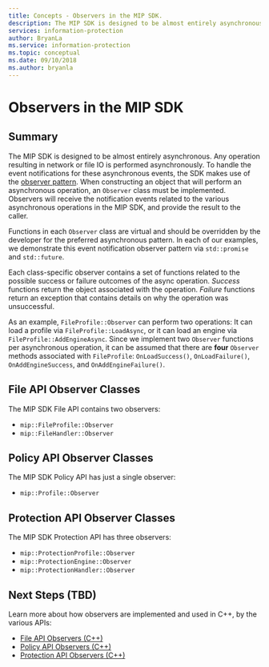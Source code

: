 ```yaml
---
title: Concepts - Observers in the MIP SDK.
description: The MIP SDK is designed to be almost entirely asynchronous. This article will help you understand how Observers are implemented and used for asynchronicity.
services: information-protection
author: BryanLa
ms.service: information-protection
ms.topic: conceptual
ms.date: 09/10/2018
ms.author: bryanla
---
```

# Observers in the MIP SDK

## Summary

The MIP SDK is designed to be almost entirely asynchronous. Any operation resulting in network or file IO is performed asynchronously. To handle the event notifications for these asynchronous events, the SDK makes use of the [observer pattern](https://wikipedia.org/wiki/Observer_pattern). When constructing an object that will perform an asynchronous operation, an `Observer` class must be implemented. Observers will receive the notification events related to the various asynchronous operations in the MIP SDK, and provide the result to the caller.

Functions in each `Observer` class are virtual and should be overridden by the developer for the preferred asynchronous pattern. In each of our examples, we demonstrate this event notification observer pattern via `std::promise` and `std::future`.

Each class-specific observer contains a set of functions related to the possible success or failure outcomes of the async operation. *Success* functions return the object associated with the operation. *Failure* functions return an exception that contains details on why the operation was unsuccessful.

As an example, `FileProfile::Observer` can perform two operations: It can load a profile via `FileProfile::LoadAsync`, or it can load an engine via `FileProfile::AddEngineAsync`. Since we implement two `Observer` functions per asynchronous operation, it can be assumed that there are **four** `Observer` methods associated with `FileProfile`: `OnLoadSuccess()`, `OnLoadFailure()`, `OnAddEngineSuccess`, and `OnAddEngineFailure()`. 

## File API Observer Classes

The MIP SDK File API contains two observers:

* `mip::FileProfile::Observer`
* `mip::FileHandler::Observer`

## Policy API Observer Classes

The MIP SDK Policy API has just a single observer:

* `mip::Profile::Observer`

## Protection API Observer Classes

The MIP SDK Protection API has three observers:

* `mip::ProtectionProfile::Observer`
* `mip::ProtectionEngine::Observer`
* `mip::ProtectionHandler::Observer`

## Next Steps (TBD)

Learn more about how observers are implemented and used in C++, by the various APIs:

* [File API Observers (C++)](concepts-async-observers-file-cpp.md)
* [Policy API Observers (C++)](concepts-async-observers-policy-cpp.md)
* [Protection API Observers (C++)](concepts-async-observers-protection-cpp.md)
